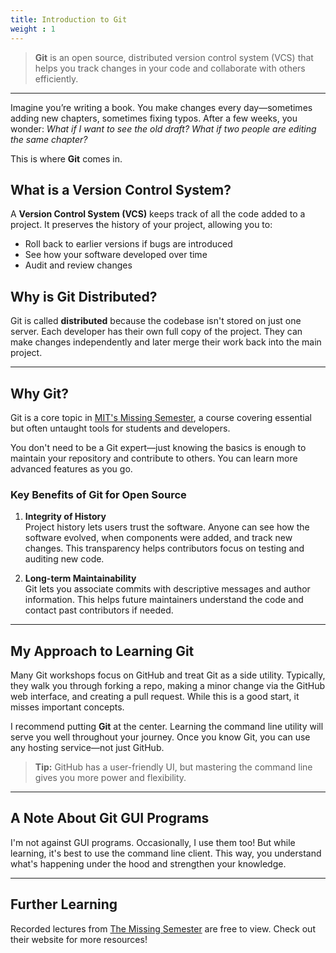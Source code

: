 ```yaml
---
title: Introduction to Git
weight : 1
---
```



> **Git** is an open source, distributed version control system (VCS) that helps you track changes in your code and collaborate with others efficiently.

---

Imagine you’re writing a book. You make changes every day—sometimes adding new chapters, sometimes fixing typos. After a few weeks, you wonder: _What if I want to see the old draft? What if two people are editing the same chapter?_

This is where **Git** comes in.

## What is a Version Control System?

A **Version Control System (VCS)** keeps track of all the code added to a project. It preserves the history of your project, allowing you to:

- Roll back to earlier versions if bugs are introduced
- See how your software developed over time
- Audit and review changes

## Why is Git Distributed?

Git is called **distributed** because the codebase isn't stored on just one server. Each developer has their own full copy of the project. They can make changes independently and later merge their work back into the main project.

---

## Why Git?

Git is a core topic in [MIT's Missing Semester](https://missing.csail.mit.edu/), a course covering essential but often untaught tools for students and developers.

You don't need to be a Git expert—just knowing the basics is enough to maintain your repository and contribute to others. You can learn more advanced features as you go.

### Key Benefits of Git for Open Source

1. **Integrity of History**  
   Project history lets users trust the software. Anyone can see how the software evolved, when components were added, and track new changes. This transparency helps contributors focus on testing and auditing new code.

2. **Long-term Maintainability**  
   Git lets you associate commits with descriptive messages and author information. This helps future maintainers understand the code and contact past contributors if needed.

---

## My Approach to Learning Git

Many Git workshops focus on GitHub and treat Git as a side utility. Typically, they walk you through forking a repo, making a minor change via the GitHub web interface, and creating a pull request. While this is a good start, it misses important concepts.

I recommend putting **Git** at the center. Learning the command line utility will serve you well throughout your journey. Once you know Git, you can use any hosting service—not just GitHub.

> **Tip:** GitHub has a user-friendly UI, but mastering the command line gives you more power and flexibility.

---

## A Note About Git GUI Programs

I'm not against GUI programs. Occasionally, I use them too! But while learning, it's best to use the command line client. This way, you understand what's happening under the hood and strengthen your knowledge.

---

## Further Learning

Recorded lectures from [The Missing Semester](https://missing.csail.mit.edu/) are free to view. Check out their website for more resources!